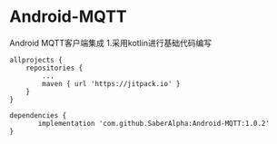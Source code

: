 # Android-MQTT
Android MQTT客户端集成
1.采用kotlin进行基础代码编写

	allprojects {
		repositories {
			...
			maven { url 'https://jitpack.io' }
		}
	}

	dependencies {
	       implementation 'com.github.SaberAlpha:Android-MQTT:1.0.2'
	}
